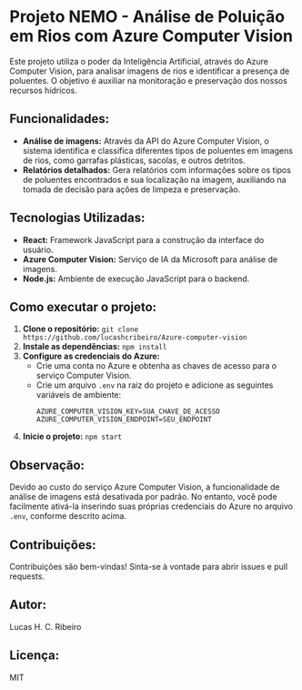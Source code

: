 # Projeto NEMO - Análise de Poluição em Rios com Azure Computer Vision

Este projeto utiliza o poder da Inteligência Artificial, através do Azure Computer Vision, para analisar imagens de rios e identificar a presença de poluentes. O objetivo é auxiliar na  monitoração e preservação dos nossos recursos hídricos.

## Funcionalidades:

* **Análise de imagens:** Através da API do Azure Computer Vision, o sistema identifica e classifica diferentes tipos de poluentes em imagens de rios, como garrafas plásticas, sacolas, e outros detritos.
* **Relatórios detalhados:** Gera relatórios com informações sobre os tipos de poluentes encontrados e sua localização na imagem, auxiliando na tomada de decisão para ações de limpeza e preservação.

## Tecnologias Utilizadas:

* **React:** Framework JavaScript para a construção da interface do usuário.
* **Azure Computer Vision:** Serviço de IA da Microsoft para análise de imagens.
* **Node.js:** Ambiente de execução JavaScript para o backend.

## Como executar o projeto:

1. **Clone o repositório:** `git clone https://github.com/lucashcribeiro/Azure-computer-vision`
2. **Instale as dependências:** `npm install`
3. **Configure as credenciais do Azure:**
    * Crie uma conta no Azure e obtenha as chaves de acesso para o serviço Computer Vision.
    * Crie um arquivo `.env` na raiz do projeto e adicione as seguintes variáveis de ambiente:
        ```
        AZURE_COMPUTER_VISION_KEY=SUA_CHAVE_DE_ACESSO
        AZURE_COMPUTER_VISION_ENDPOINT=SEU_ENDPOINT
        ```
4. **Inicie o projeto:** `npm start`

## Observação:

Devido ao custo do serviço Azure Computer Vision, a funcionalidade de análise de imagens está desativada por padrão. No entanto, você pode facilmente ativá-la inserindo suas próprias credenciais do Azure no arquivo `.env`, conforme descrito acima.

## Contribuições:

Contribuições são bem-vindas! Sinta-se à vontade para abrir issues e pull requests.

## Autor:

Lucas H. C. Ribeiro

## Licença:

MIT
